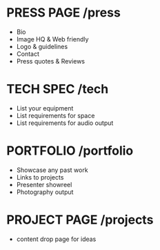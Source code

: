 # PRESS PAGE /press

* Bio
* Image HQ & Web friendly
* Logo & guidelines 
* Contact
* Press quotes & Reviews 


# TECH SPEC /tech

* List your equipment
* List requirements for space
* List requirements for audio output

# PORTFOLIO /portfolio

* Showcase any past work
* Links to projects 
* Presenter showreel
* Photography output

# PROJECT PAGE /projects

* content drop page for ideas 